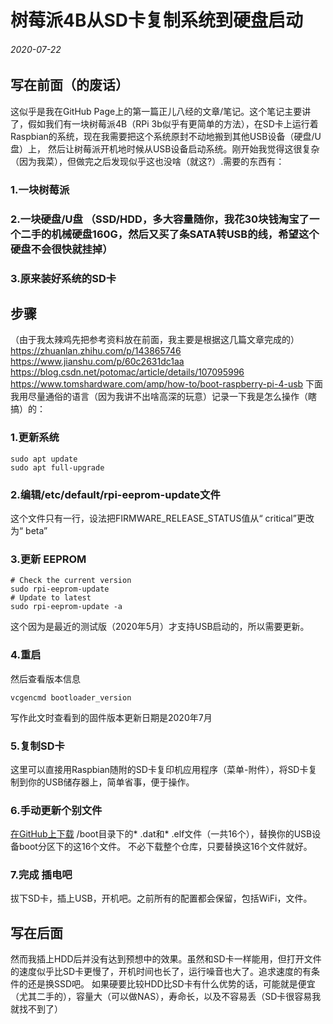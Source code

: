 # 树莓派4B从SD卡复制系统到硬盘启动
###### 2020-07-22
## 写在前面（的废话）
这似乎是我在GitHub Page上的第一篇正儿八经的文章/笔记。这个笔记主要讲了，假如我们有一块树莓派4B（RPi 3b似乎有更简单的方法），在SD卡上运行着Raspbian的系统，现在我需要把这个系统原封不动地搬到其他USB设备（硬盘/U盘）上，
然后让树莓派开机地时候从USB设备启动系统。刚开始我觉得这很复杂（因为我菜），但做完之后发现似乎这也没啥（就这?）.需要的东西有：
### 1.一块树莓派
### 2.一块硬盘/U盘 （SSD/HDD，多大容量随你，我花30块钱淘宝了一个二手的机械硬盘160G，然后又买了条SATA转USB的线，希望这个硬盘不会很快就挂掉）
### 3.原来装好系统的SD卡
## 步骤
（由于我太辣鸡先把参考资料放在前面，我主要是根据这几篇文章完成的）
https://zhuanlan.zhihu.com/p/143865746
https://www.jianshu.com/p/60c2631dc1aa
https://blog.csdn.net/potomac/article/details/107095996
https://www.tomshardware.com/amp/how-to/boot-raspberry-pi-4-usb
下面我用尽量通俗的语言（因为我讲不出啥高深的玩意）记录一下我是怎么操作（瞎搞）的：
### 1.更新系统
```
sudo apt update
sudo apt full-upgrade
```
### 2.编辑/etc/default/rpi-eeprom-update文件
这个文件只有一行，设法把FIRMWARE_RELEASE_STATUS值从“ critical”更改为“ beta”
### 3.更新 EEPROM 
```
# Check the current version
sudo rpi-eeprom-update     
# Update to latest
sudo rpi-eeprom-update -a
```
这个因为是最近的测试版（2020年5月）才支持USB启动的，所以需要更新。
### 4.重启
然后查看版本信息
```
vcgencmd bootloader_version
```
写作此文时查看到的固件版本更新日期是2020年7月
### 5.复制SD卡
这里可以直接用Raspbian随附的SD卡复印机应用程序（菜单-附件），将SD卡复制到你的USB储存器上，简单省事，便于操作。
### 6.手动更新个别文件
<a href="https://github.com/raspberrypi/firmware">在GitHub上下载<a> /boot目录下的* .dat和* .elf文件（一共16个），替换你的USB设备boot分区下的这16个文件。
不必下载整个仓库，只要替换这16个文件就好。
### 7.完成 插电吧
拔下SD卡，插上USB，开机吧。之前所有的配置都会保留，包括WiFi，文件。

## 写在后面
然而我插上HDD后并没有达到预想中的效果。虽然和SD卡一样能用，但打开文件的速度似乎比SD卡更慢了，开机时间也长了，运行噪音也大了。追求速度的有条件的还是换SSD吧。
如果硬要比较HDD比SD卡有什么优势的话，可能就是便宜（尤其二手的），容量大（可以做NAS），寿命长，以及不容易丢（SD卡很容易我就找不到了）
